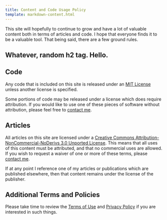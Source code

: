 ```yaml
---
title: Content and Code Usage Policy
template: markdown-content.html
---
```


This site will hopefully to continue to grow and have a lot of valuable content both in terms of articles and code.  I hope that everyone finds it to be a valuable tool.  That being said, there are a few ground rules.

<h2>Whatever, random h2 tag. Hello.</h2>

## Code

Any code that is included on this site is released under an [MIT License](http://opensource.org/licenses/MIT) unless another license is specified.

Some portions of code may be released under a license which does require attribution.  If you would like to use one of these pieces of software without attribution, please feel free to [contact me](/about/#contact).

## Articles

All articles on this site are licensed under a <a rel="license" target="_blank" href="http://creativecommons.org/licenses/by-nc-nd/3.0/deed.en_US">Creative Commons Attribution-NonCommercial-NoDerivs 3.0 Unported License</a>.  This means that all uses of this content must be attributed, and that no commercial uses are allowed.  If you wish to request a waiver of one or more of these terms, please [contact me](/about/#contact).

If at any point I reference one of my articles or publications which are published elsewhere, then that content remains under the license of the publisher.

## Additional Terms and Policies

Please take time to review the [Terms of Use](/terms-of-use/) and [Privacy Policy](/privacy-policy/) if you are interested in such things.
